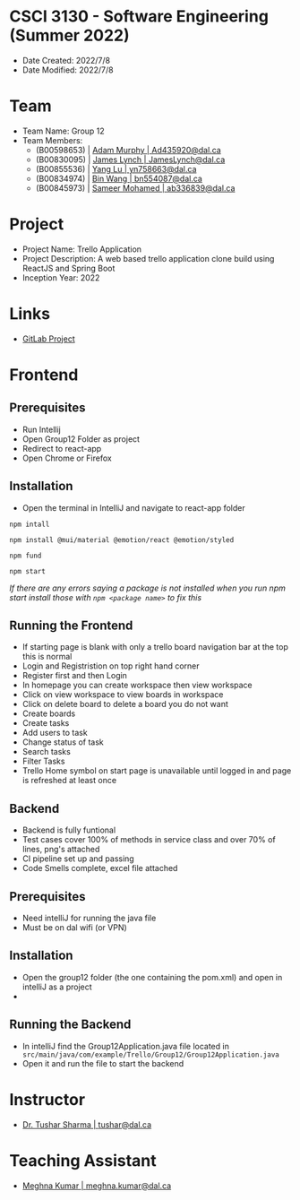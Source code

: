 # CSCI 3130 - Software Engineering (Summer 2022)

- Date Created: 2022/7/8
- Date Modified: 2022/7/8

# Team

- Team Name: Group 12
- Team Members:
  - (B00598653) | [Adam Murphy | Ad435920@dal.ca](Ad435920@dal.ca)
  - (B00830095) | [James Lynch | JamesLynch@dal.ca](JamesLynch@dal.ca)
  - (B00855536) | [Yang Lu | yn758663@dal.ca](yn758663@dal.ca)
  - (B00834974) | [Bin Wang | bn554087@dal.ca](bn554087@dal.ca)
  - (B00845973) | [Sameer Mohamed | ab336839@dal.ca](ab336839@dal.ca)

# Project

- Project Name: Trello Application
- Project Description: A web based trello application clone build using ReactJS and Spring Boot
- Inception Year: 2022

# Links

- [GitLab Project](https://git.cs.dal.ca/courses/2022-summer/csci-3130/projects/group12)

# Frontend

## Prerequisites

- Run Intellij
- Open Group12 Folder as project
- Redirect to react-app
- Open Chrome or Firefox

## Installation

- Open the terminal in IntelliJ and navigate to react-app folder

```npm intall```

```npm install @mui/material @emotion/react @emotion/styled```

```npm fund```

```npm start```

_If there are any errors saying a package is not installed 
when you run npm start install those with ``` npm <package name> ```
to fix this_

## Running the Frontend

- If starting page is blank with only a trello board navigation bar at the top this is normal
- Login and Registristion on top right hand corner
- Register first and then Login
- In homepage you can create workspace then view workspace
- Click on view workspace to view boards in workspace
- Click on delete board to delete a board you do not want
- Create boards
- Create tasks
- Add users to task
- Change status of task
- Search tasks
- Filter Tasks
- Trello Home symbol on start page is unavailable until logged in and page is refreshed at least once


## Backend
- Backend is fully funtional
- Test cases cover 100% of methods in service class and over 70% of lines, png's attached
- CI pipeline set up and passing
- Code Smells complete, excel file attached


## Prerequisites

- Need intelliJ for running the java file
- Must be on dal wifi (or VPN)

## Installation

- Open the group12 folder (the one containing the pom.xml) and open in intelliJ as a project
- 

## Running the Backend

- In intelliJ find the Group12Application.java file located in ``` src/main/java/com/example/Trello/Group12/Group12Application.java```
- Open it and run the file to start the backend

# Instructor

- [Dr. Tushar Sharma | tushar@dal.ca](tushar@dal.ca)

# Teaching Assistant

- [Meghna Kumar | meghna.kumar@dal.ca](meghna.kumar@dal.ca)

